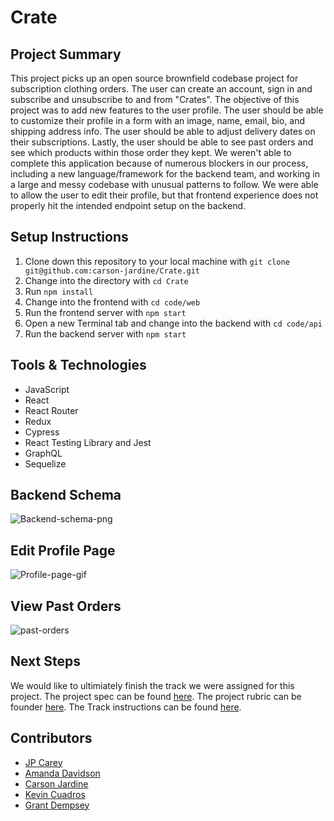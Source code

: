 # Crate
## Project Summary
This project picks up an open source brownfield codebase project for subscription clothing orders. The user can create an account, sign in and subscribe and unsubscribe to and from "Crates". The objective of this project was to add new features to the user profile. The user should be able to customize their profile in a form with an image, name, email, bio, and shipping address info. The user should be able to adjust delivery dates on their subscriptions. Lastly, the user should be able to see past orders and see which products within those order they kept. We weren't able to complete this application because of numerous blockers in our process, including a new language/framework for the backend team, and working in a large and messy codebase with unusual patterns to follow. We were able to allow the user to edit their profile, but that frontend experience does not properly hit the intended endpoint setup on the backend.

## Setup Instructions
1. Clone down this repository to your local machine with `git clone git@github.com:carson-jardine/Crate.git`
1. Change into the directory with `cd Crate`
1. Run `npm install`
1. Change into the frontend with `cd code/web`
1. Run the frontend server with `npm start`
1. Open a new Terminal tab and change into the backend with `cd code/api`
1. Run the backend server with `npm start`

## Tools & Technologies
* JavaScript
* React
* React Router
* Redux
* Cypress
* React Testing Library and Jest
* GraphQL
* Sequelize 

## Backend Schema 

![Backend-schema-png](https://user-images.githubusercontent.com/65981543/108005259-73f2fc80-6fb5-11eb-8184-b9fb542a3494.png)

## Edit Profile Page
![Profile-page-gif](https://user-images.githubusercontent.com/67513823/108004172-48bade00-6fb2-11eb-8794-57b669faed75.gif)

## View Past Orders
![past-orders](https://user-images.githubusercontent.com/67513823/108004229-7869e600-6fb2-11eb-8941-71559402e5b0.gif)

## Next Steps
We would like to ultimiately finish the track we were assigned for this project. The project spec can be found [here](https://mod4.turing.io/projects/crate/crate.html). The project rubric can be founder [here](https://mod4.turing.io/projects/crate/crate_rubric.html). The Track instructions can be found [here](https://mod4.turing.io/projects/crate/crate_project_tracks.html).

## Contributors
* [JP Carey](https://github.com/jaypeasee)
* [Amanda Davidson](https://github.com/ADavidson02)
* [Carson Jardine](https://github.com/carson-jardine)
* [Kevin Cuadros](https://github.com/kevxo)
* [Grant Dempsey](https://github.com/GDemps)


